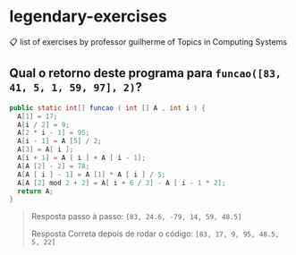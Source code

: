 # legendary-exercises
📋 list of exercises by professor guilherme of Topics in Computing Systems

## Qual o retorno deste programa para `funcao([83, 41, 5, 1, 59, 97], 2)`?
```java
public static int[] funcao ( int [] A , int i ) {
  A[1] = 17;
  A[i / 2] = 9;
  A[2 * i - 1] = 95;
  A[i - 1] = A [5] / 2;
  A[3] = A[ i ];
  A[i + 1] = A [ i ] + A [ i - 1];
  A[A [2] - 2] = 78;
  A[A [ i ] - 1] = A [1] * A [ i ] / 5;
  A[A [2] mod 2 + 2] = A[ i + 6 / 2] - A [ i - 1 * 2];
  return A;
}
```
> Resposta passo à passo:  `[83, 24.6, -79, 14, 59, 48.5]`
> 
> Resposta Correta depois de rodar o código: `[83, 17, 9, 95, 48.5, 5, 22]`
